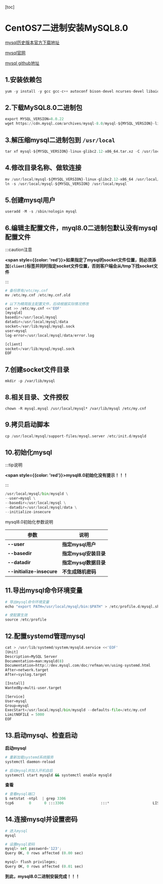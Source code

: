 [toc]



# CentOS7二进制安装MySQL8.0

[mysql历史版本官方下载地址](https://downloads.mysql.com/archives/community/)

[mysql官网](https://www.mysql.com/)

[mysql github地址](https://github.com/mysql)



## 1.安装依赖包

```python
yum -y install -y gcc gcc-c++ autoconf bison-devel ncurses-devel libaio-devel numactl
```



## 2.下载MySQL8.0二进制包

```python
export MYSQL_VERSION=8.0.22
wget https://cdn.mysql.com/archives/mysql-8.0/mysql-${MYSQL_VERSION}-linux-glibc2.12-x86_64.tar.xz  
```



## 3.解压缩mysql二进制包到 `/usr/local`

```python
tar xf mysql-${MYSQL_VERSION}-linux-glibc2.12-x86_64.tar.xz -C /usr/local/
```



## 4.修改目录名称、做软连接

```python
mv /usr/local/mysql-${MYSQL_VERSION}-linux-glibc2.12-x86_64 /usr/local/mysql-${MYSQL_VERSION}
ln -s /usr/local/mysql-${MYSQL_VERSION} /usr/local/mysql
```



## 5.创建mysql用户

```python
useradd -M -s /sbin/nologin mysql
```



## 6.编辑主配置文件，myql8.0二进制包默认没有mysql配置文件

:::caution注意

**<span style={{color: 'red'}}>如果指定了mysql的socket文件位置，则必须添加`[client]`标签并同时指定socket文件位置，否则客户端会从/tmp下找socket文件</span>**

:::

```python
# 备份原有/etc/my.cnf
mv /etc/my.cnf /etc/my.cnf.old

# 以下为精简版主配置文件，后续根据实际情况修改
cat >> /etc/my.cnf <<'EOF'
[mysqld]
basedir=/usr/local/mysql
datadir=/usr/local/mysql/data
socket=/var/lib/mysql/mysql.sock
user=mysql
log-error=/usr/local/mysql/data/error.log

[client]
socket=/var/lib/mysql/mysql.sock
EOF
```



## 7.创建socket文件目录

```
mkdir -p /var/lib/mysql
```



## 8.相关目录、文件授权

```shell
chown -R mysql.mysql /usr/local/mysql* /var/lib/mysql /etc/my.cnf
```



## 9.拷贝启动脚本

```python
cp /usr/local/mysql/support-files/mysql.server /etc/init.d/mysqld
```



## 10.初始化mysql

:::tip说明

**<span style={{color: 'red'}}>mysql8.0初始化没有提示！！！</span>**

:::

```python
/usr/local/mysql/bin/mysqld \
--user=mysql \
--basedir=/usr/local/mysql \
--datadir=/usr/local/mysql/data \
--initialize-insecure 
```



mysql8.0初始化参数说明

| **参数**                  | **说明**              |
| ------------------------- | --------------------- |
| **--user**                | **指定mysql用户**     |
| **--basedir**             | **指定mysql安装目录** |
| **--datadir**             | **指定mysql数据目录** |
| **--initialize-insecure** | **不生成随机密码**    |





## 11.导出mysql命令环境变量

```python
# 导出mysql命令环境变量
echo "export PATH=/usr/local/mysql/bin:$PATH" > /etc/profile.d/mysql.sh

# 使配置生效
source /etc/profile
```



## 12.配置systemd管理mysql

```python
cat > /usr/lib/systemd/system/mysqld.service <<'EOF'
[Unit]
Description=MySQL Server
Documentation=man:mysqld(8)
Documentation=http://dev.mysql.com/doc/refman/en/using-systemd.html
After=network.target
After=syslog.target

[Install]
WantedBy=multi-user.target

[Service]
User=mysql
Group=mysql
ExecStart=/usr/local/mysql/bin/mysqld --defaults-file=/etc/my.cnf
LimitNOFILE = 5000
EOF
```



## 13.启动mysql、检查启动

**启动mysql**

```sh
# 重新加载systemd系统服务
systemctl daemon-reload

# 启动mysql并加入开机自启
systemctl start mysqld && systemctl enable mysqld
```



**查看**

```python
# 查看mysql端口
$ netstat -ntpl  | grep 3306
tcp6       0      0 :::3306                 :::*                    LISTEN      31349/mysqld  
```



## 14.连接mysql并设置密码

```python
# 进入mysql
mysql

# 设置mysql密码
mysql> set password='123';
Query OK, 0 rows affected (0.00 sec)

mysql> flush privileges;
Query OK, 0 rows affected (0.01 sec)
```

**到此，mysql8.0二进制安装完成！！！**
